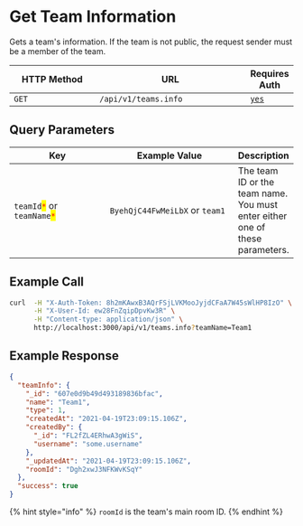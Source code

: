 # Get Team Information

Gets a team's information. If the team is not public, the request sender must be a member of the team.

<table><thead><tr><th width="163">HTTP Method</th><th width="289">URL</th><th>Requires Auth</th></tr></thead><tbody><tr><td><code>GET</code></td><td><code>/api/v1/teams.info</code></td><td><a href="../../authentication-endpoints/"><code>yes</code></a></td></tr></tbody></table>

## Query Parameters

<table><thead><tr><th width="198.33333333333331">Key</th><th width="251">Example Value</th><th>Description</th></tr></thead><tbody><tr><td><code>teamId</code><mark style="color:red;"><code>*</code></mark> or <code>teamName</code><mark style="color:red;"><code>*</code></mark></td><td><code>ByehQjC44FwMeiLbX</code> or <code>team1</code></td><td>The team ID or the team name. You must enter either one of these parameters.</td></tr></tbody></table>

## Example Call

```bash
curl  -H "X-Auth-Token: 8h2mKAwxB3AQrFSjLVKMooJyjdCFaA7W45sWlHP8IzO" \
      -H "X-User-Id: ew28FnZqipDpvKw3R" \
      -H "Content-type: application/json" \
      http://localhost:3000/api/v1/teams.info?teamName=Team1
```

## Example Response

```json
{
  "teamInfo": {
    "_id": "607e0d9b49d493189836bfac",
    "name": "Team1",
    "type": 1,
    "createdAt": "2021-04-19T23:09:15.106Z",
    "createdBy": {
      "_id": "FL2fZL4ERhwA3gWiS",
      "username": "some.username"
    },
    "_updatedAt": "2021-04-19T23:09:15.106Z",
    "roomId": "Dgh2xwJ3NFKWvKSqY"
  },
  "success": true
}
```

{% hint style="info" %}
`roomId` is the team's main room ID.
{% endhint %}
